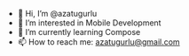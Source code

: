 - 👋 Hi, I’m @azatugurlu
- 👀 I’m interested in Mobile Development
- 🌱 I’m currently learning Compose
- 📫 How to reach me: azatugurlu@gmail.com

<!---
azatugurlu/azatugurlu is a ✨ special ✨ repository because its `README.md` (this file) appears on your GitHub profile.
You can click the Preview link to take a look at your changes.
--->
